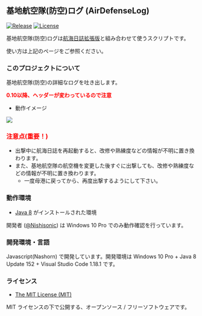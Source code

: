 
基地航空隊(防空)ログ (AirDefenseLog)
--

[![Release](https://img.shields.io/badge/gem-v0.1.0-brightgreen.svg)](https://github.com/Nishisonic/AirDefenseLog/releases/latest)
[![License](https://img.shields.io/npm/l/express.svg)](https://docs.google.com/spreadsheets/d/1gSYgCPTMV7_bDerWTs_KCgVnhdaJQnFVFXcw5cFCqos/edit#gid=761755938)


基地航空隊(防空)ログは[航海日誌拡張版](http://nekopanda.blog.jp/)と組み合わせて使うスクリプトです。

使い方は上記のページをご参照ください。

### このプロジェクトについて

基地航空隊(防空)の詳細なログを吐き出します。

<span style="color: red; ">__0.10以降、ヘッダーが変わっているので注意__</span>

* 動作イメージ

![](https://pbs.twimg.com/media/CydrkLeUcAAl55b.jpg)

### <span style="color: red; ">注意点(重要！)</span>
* 出撃中に航海日誌を再起動すると、改修や熟練度などの情報が不明に置き換わります。
* また、基地航空隊の航空機を変更した後すぐに出撃しても、改修や熟練度などの情報が不明に置き換わります。
  * 一度母港に戻ってから、再度出撃するようにして下さい。

### 動作環境

* [Java 8](https://java.com/ja/download/) がインストールされた環境

開発者 ([@Nishisonic](https://twitter.com/Nishisonic)) は Windows 10 Pro でのみ動作確認を行っています。


### 開発環境・言語

Javascript(Nashorn) で開発しています。開発環境は Windows 10 Pro + Java 8 Update 152 + Visual Studio Code 1.18.1 です。

### ライセンス

* [The MIT License (MIT)](https://docs.google.com/spreadsheets/d/1gSYgCPTMV7_bDerWTs_KCgVnhdaJQnFVFXcw5cFCqos/edit#gid=761755938)

MIT ライセンスの下で公開する、オープンソース / フリーソフトウェアです。
